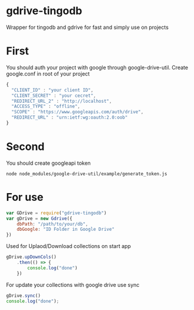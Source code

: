 # gdrive-tingodb

Wrapper for tingodb and gdrive for fast and simply use on projects

# First 

You should auth your project with google through google-drive-util. Create google.conf in root of your project
```javascript
{
  "CLIENT_ID" : "your client ID",
  "CLIENT_SECRET" : "your cecret",
  "REDIRECT_URL_2" : "http://localhost",
  "ACCESS_TYPE" : "offline",
  "SCOPE" : "https://www.googleapis.com/auth/drive",
  "REDIRECT_URL" : "urn:ietf:wg:oauth:2.0:oob"
}
```
# Second 

You should create googleapi token
```
node node_modules/google-drive-util/example/generate_token.js
```
# For use
```javascript
var GDrive = require("gdrive-tingodb")
var gDrive = new Gdrive({
    dbPath: "/path/to/your/db",
    dbGoogle: "ID Folder in Google Drive"
})
```
Used for Uplaod/Download collections on start app
```javascript
gDrive.upDownCols()
    .then(() => {
        console.log("done")
    })
```
For update your collections with google drive use sync
```javascript
gDrive.sync()
console.log("done");
```

